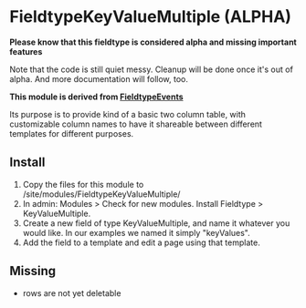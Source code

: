 # FieldtypeKeyValueMultiple (ALPHA)
**Please know that this fieldtype is considered alpha and missing important features**

Note that the code is still quiet messy. Cleanup will be done once it's out of alpha. And more documentation will follow, too.

**This module is derived from [FieldtypeEvents](https://github.com/ryancramerdesign/FieldtypeEvents)**

Its purpose is to provide kind of a basic two column table, with customizable column names to have it shareable between different templates for different purposes.


## Install

1. Copy the files for this module to /site/modules/FieldtypeKeyValueMultiple/ 
2. In admin: Modules > Check for new modules. Install Fieldtype > KeyValueMultiple.
3. Create a new field of type KeyValueMultiple, and name it whatever you would 
   like. In our examples we named it simply "keyValues". 
4. Add the field to a template and edit a page using that template. 

## Missing
* rows are not yet deletable
